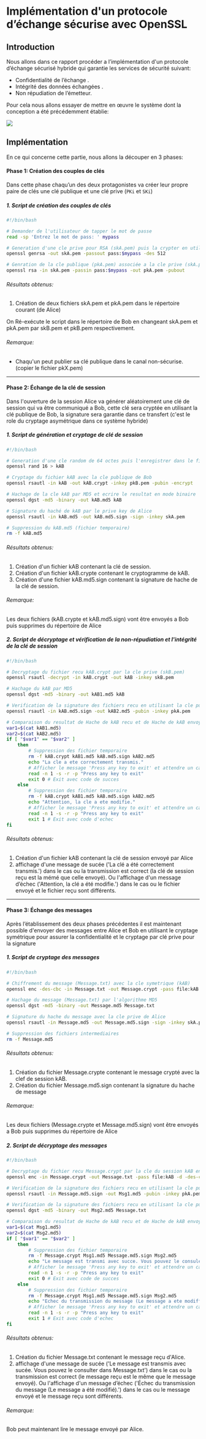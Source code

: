 # Implémentation d'un protocole d’échange sécurise avec OpenSSL

## Introduction

Nous allons dans ce rapport procéder a l’implémentation d'un protocole d’échange sécurisé hybride qui garantie les services de sécurité suivant:

+ Confidentialité de l’échange .
+ Intégrité des données échangées .
+ Non répudiation de l’émetteur.

Pour cela nous allons essayer de mettre en œuvre le système dont la conception a été précédemment établie: 

![](Rapport.assets/DeepinScreenshot_select-area_20191023073446.png)



## Implémentation

En ce qui concerne cette partie, nous allons la découper en 3 phases:

#### Phase 1: Création des couples de clés

Dans cette phase chaqu’un des deux protagonistes va créer leur propre paire de clés une clé publique et une clé prive (`PKi` et `SKi`)

##### 1. Script de création des couples de clés

```bash
#!/bin/bash

# Demander de l'utilisateur de tapper le mot de passe
read -sp 'Entrez le mot de pass: ' mypass

# Generation d'une cle prive pour RSA (skA.pem) puis la crypter en utilisant l'algorithme DES et le mot de passe 'mypasswd'
openssl genrsa -out skA.pem -passout pass:$mypass -des 512

# Genration de la cle publique (pkA.pem) associée a la cle prive (skA.pem)
openssl rsa -in skA.pem -passin pass:$mypass -out pkA.pem -pubout
```

###### Résultats obtenus:

1. Création de deux fichiers skA.pem et pkA.pem dans le répertoire courant (de Alice)

On Ré-exécute le script dans le répertoire de Bob en changeant skA.pem et pkA.pem par skB.pem et pkB.pem respectivement.

###### Remarque:

+ Chaqu'un peut publier sa clé publique dans le canal non-sécurise. (copier le fichier pkX.pem)

------------------

#### Phase 2: Échange de la clé de session

Dans l'ouverture de la session Alice va générer aléatoirement une clé de session qui va être communiqué a Bob, cette clé sera cryptée en utilisant la clé publique de Bob, la signature sera garantie dans ce transfert (c'est le role du cryptage asymétrique dans ce système hybride)

##### 1. Script de génération et cryptage de clé de session

```bash
#!/bin/bash

# Generation d'une cle random de 64 octes puis l'enregistrer dans le fichier kAB
openssl rand 16 > kAB

# Cryptage du fichier kAB avec la cle publique de Bob 
openssl rsautl -in kAB -out kAB.crypt -inkey pkB.pem -pubin -encrypt

# Hachage de la cle kAB par MD5 et ecrire le resultat en mode binaire
openssl dgst -md5 -binary -out kAB.md5 kAB

# Signature du haché de kAB par le prive key de Alice
openssl rsautl -in kAB.md5 -out kAB.md5.sign -sign -inkey skA.pem

# Suppression du kAB.md5 (fichier temporaire)
rm -f kAB.md5
```

###### Résultats obtenus:

1. Création d'un fichier kAB contenant la clé de session.
2. Création d'un fichier kAB.crypte contenant le cryptogramme de kAB.
3. Création d'une fichier kAB.md5.sign contenant la signature de hache de la clé de session.

###### Remarque:

Les deux fichiers (kAB.crypte et kAB.md5.sign) vont être envoyés a Bob puis supprimes du répertoire de Alice



##### 2. Script de décryptage et vérification de la non-répudiation et l'intégrité de la clé de session

```bash
#!/bin/bash

# Decryptage du fichier recu kAB.crypt par la cle prive (skB.pem) 
openssl rsautl -decrypt -in kAB.crypt -out kAB -inkey skB.pem

# Hachage du kAB par MD5
openssl dgst -md5 -binary -out kAB1.md5 kAB

# Verification de la signature des fichiers recu en utilisant la cle publique d'Alice 
openssl rsautl -in kAB.md5.sign -out kAB2.md5 -pubin -inkey pkA.pem

# Comparaison du resultat de Hache de kAB recu et de Hache de kAB envoye
var1=$(cat kAB1.md5)
var2=$(cat kAB2.md5)
if [ "$var1" == "$var2" ]
	then
		# Suppression des fichier temporaire
		rm -f kAB.crypt kAB1.md5 kAB.md5.sign kAB2.md5
		echo "La cle a ete correctement transmis."
		# Afficher le message 'Press any key to exit' et attendre un caractère
		read -n 1 -s -r -p "Press any key to exit"
		exit 0 # Exit avec code de succes
	else 
		# Suppression des fichier temporaire
		rm -f kAB.crypt kAB1.md5 kAB.md5.sign kAB2.md5
		echo "Attention, la cle a ete modifie."
		# Afficher le message 'Press any key to exit' et attendre un caractère
		read -n 1 -s -r -p "Press any key to exit"
		exit 1 # Exit avec code d'echec
fi
```

###### Résultats obtenus:  

1. Création d'un fichier kAB contenant la clé de session envoyé par Alice 
2. affichage d'une message de sucée ('La clé a été correctement transmis.') dans le cas ou la transmission est correct (la clé de session reçu est la mémé que celle envoyé). Ou l'affichage d'un message d’échec ('Attention, la clé a été modifie.') dans le cas ou le fichier envoyé et le fichier reçu sont différents.

------------------

#### Phase 3: Échange des messages

Après l’établissement des deux phases précédentes il est maintenant possible d'envoyer des messages entre 
Alice et Bob en utilisant le cryptage symétrique pour assurer la confidentialité et le cryptage par clé prive pour la signature

##### 1. Script de cryptage des messages

```bash
#!/bin/bash

# Chiffrement du message (Message.txt) avec la cle symetrique (kAB)
openssl enc -des-cbc -in Message.txt -out Message.crypt -pass file:kAB

# Hachage du message (Message.txt) par l'algorithme MD5
openssl dgst -md5 -binary -out Message.md5 Message.txt

# Signature du hache du message avec la cle prive de Alice
openssl rsautl -in Message.md5 -out Message.md5.sign -sign -inkey skA.pem

# Suppression des fichiers intermediaires
rm -f Message.md5
```

###### Résultats obtenus:

1. Création du fichier Message.crypte contenant le message crypté avec la clef de session kAB.
2. Création du fichier Message.md5.sign contenant la signature du hache de message

###### Remarque:

Les deux fichiers (Message.crypte et Message.md5.sign) vont être envoyés a Bob puis supprimes du répertoire de Alice



##### 2. Script de décryptage des messages 

```bash
#!/bin/bash

# Decryptage du fichier recu Message.crypt par la cle du session kAB en utilisant l'algorithm DES et la stratégie CBC
openssl enc -in Message.crypt -out Message.txt -pass file:kAB -d -des-cbc

# Verification de la signature des fichiers recu en utilisant la cle publique d'Alice
openssl rsautl -in Message.md5.sign -out Msg1.md5 -pubin -inkey pkA.pem

# Verification de la signature des fichiers recu en utilisant la cle publique d'Alice 
openssl dgst -md5 -binary -out Msg2.md5 Message.txt

# Comparaison du resultat de Hache de kAB recu et de Hache de kAB envoye
var1=$(cat Msg1.md5)
var2=$(cat Msg2.md5)
if [ "$var1" == "$var2" ]
	then
		# Suppression des fichier temporaire
		rm -f Message.crypt Msg1.md5 Message.md5.sign Msg2.md5
		echo "Le message est transmi avec succe. Vous pouvez le consuler dans Message.txt"
		# Afficher le message 'Press any key to exit' et attendre un caractère
		read -n 1 -s -r -p "Press any key to exit"
		exit 0 # Exit avec code de succes
	else 
		# Suppression des fichier temporaire
		rm -f Message.crypt Msg1.md5 Message.md5.sign Msg2.md5
		echo "Echec du transmission du message (Le message a ete modiffier)."
		# Afficher le message 'Press any key to exit' et attendre un caractère
		read -n 1 -s -r -p "Press any key to exit"
		exit 1 # Exit avec code d'echec
fi
```

###### Résultats obtenus:

1. Création du fichier Message.txt contenant le message reçu d'Alice.
2. affichage d'une message de sucée ('Le message est transmis avec sucée. Vous pouvez le consulter dans Message.txt') dans le cas ou la transmission est correct (le message reçu est le même que le message envoyé). Ou l'affichage d'un message d’échec ('Échec du transmission du message (Le message a été modifié).') dans le cas ou le message envoyé et le message reçu sont différents.

###### Remarque:

Bob peut maintenant lire le message envoyé par Alice.
